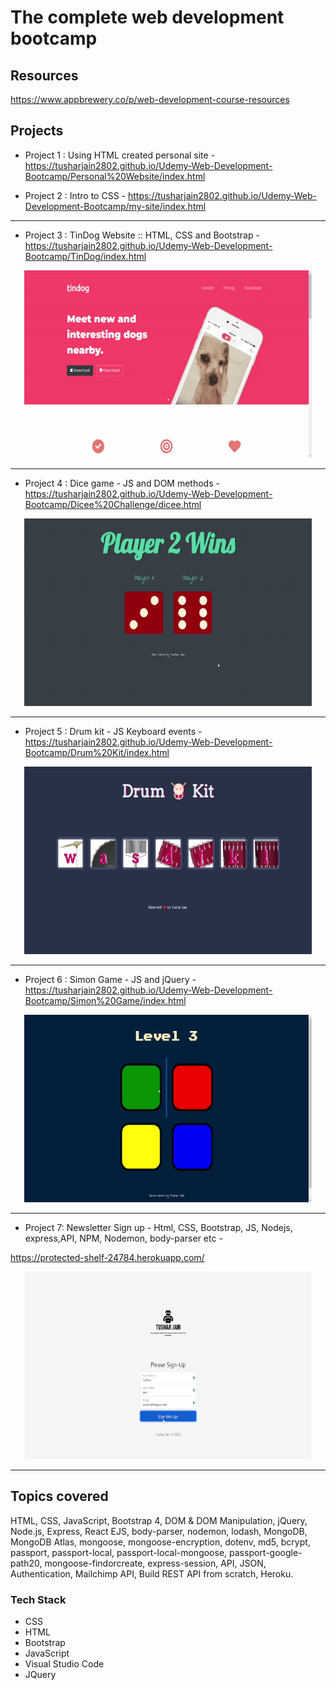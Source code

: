 # The complete web development bootcamp 

## Resources

https://www.appbrewery.co/p/web-development-course-resources

## Projects

- Project 1 : Using HTML created personal site - https://tusharjain2802.github.io/Udemy-Web-Development-Bootcamp/Personal%20Website/index.html

- Project 2 :  Intro to CSS - https://tusharjain2802.github.io/Udemy-Web-Development-Bootcamp/my-site/index.html

-----------------------------------------------------------------------------------------------------------------------------------------------------------------

- Project 3 : TinDog Website :: HTML, CSS and Bootstrap - https://tusharjain2802.github.io/Udemy-Web-Development-Bootcamp/TinDog/index.html

<p align="center">
  <img width="460" height="300" src="https://github.com/tusharjain2802/Udemy-Web-Development-Bootcamp/blob/main/FrameWork%20Designs/TinDog.gif">
</p>

-----------------------------------------------------------------------------------------------------------------------------------------------------------------

- Project 4 : Dice game - JS and DOM methods - https://tusharjain2802.github.io/Udemy-Web-Development-Bootcamp/Dicee%20Challenge/dicee.html

<p align="center">
  <img width="460" height="300" src="https://github.com/tusharjain2802/Udemy-Web-Development-Bootcamp/blob/main/FrameWork%20Designs/Dice.gif">
</p>

-----------------------------------------------------------------------------------------------------------------------------------------------------------------

- Project 5 : Drum kit - JS Keyboard events - https://tusharjain2802.github.io/Udemy-Web-Development-Bootcamp/Drum%20Kit/index.html

<p align="center">
  <img width="460" height="300" src="https://github.com/tusharjain2802/Udemy-Web-Development-Bootcamp/blob/main/FrameWork%20Designs/Drum.gif">
</p>

-----------------------------------------------------------------------------------------------------------------------------------------------------------------

- Project 6 : Simon Game - JS and jQuery - https://tusharjain2802.github.io/Udemy-Web-Development-Bootcamp/Simon%20Game/index.html

<p align="center">
  <img width="460" height="300" src="https://github.com/tusharjain2802/Udemy-Web-Development-Bootcamp/blob/main/FrameWork%20Designs/Simon.gif">
</p>

-----------------------------------------------------------------------------------------------------------------------------------------------------------------

- Project 7: Newsletter Sign up - Html, CSS, Bootstrap, JS, Nodejs, express,API, NPM, Nodemon, body-parser etc -

https://protected-shelf-24784.herokuapp.com/

<p align="center">
  <img width="460" height="300" src="https://github.com/tusharjain2802/Udemy-Web-Development-Bootcamp/blob/main/FrameWork%20Designs/signup.gif">
</p>

-----------------------------------------------------------------------------------------------------------------------------------------------------------------

## Topics covered
HTML, CSS, JavaScript, Bootstrap 4, DOM & DOM Manipulation, jQuery, Node.js, Express, React EJS, body-parser, nodemon, lodash, MongoDB, MongoDB Atlas, 
mongoose, mongoose-encryption,  dotenv, md5, bcrypt, passport, passport-local, passport-local-mongoose, passport-google-path20, mongoose-findorcreate, express-session, API, JSON, Authentication, Mailchimp API, Build REST API from scratch, Heroku.


### Tech Stack
  * CSS
  * HTML
  * Bootstrap
  * JavaScript
  * Visual Studio Code
  * JQuery

